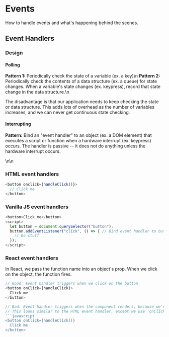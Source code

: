 # Events
How to handle events and what's happening behind the scenes. 

## Event Handlers
### Design
#### Polling
<b>Pattern 1:</b> Periodically check the state of a variable (ex. a key)\n
<b>Pattern 2:</b> Periodically check the contents of a data structure (ex. a queue) for state changes. When a variable's state changes (ex. keypress), record that state change in the data structure.\n

The disadvantage is that our application needs to keep checking the state or data structure. This adds lots of overhead as the number of variables increases, and we can never get continuous state checking.

#### Interrupting
<b>Pattern:</b> Bind an "event handler" to an object (ex. a DOM element) that executes a script or function when a hardware interrupt (ex. keypress) occurs. The handler is passive -- it does not do anything unless the hardware interrupt occurs. 

\n\n
### HTML event handlers
```javascript
<button onclick={handleClick()}>
  // Click me
</button> 
```

### Vanilla JS event handlers
```javascript
<button>Click me</button>
<script>
  let button = document.querySelector("button"); 
  button.addEventListener("click", () => { // Bind event handler to button
    // Do stuff
  });
</script>
```

### React event handlers
In React, we pass the function name into an object's prop. When we click on the object, the function fires. 
```javascript
// Good: Event handler triggers when we click on the button
<button onClick={handleClick}>
  Click me
</button>

// Bad: Event handler triggers when the component renders, because we're calling the function in the prop. 
// This looks similar to the HTML event handler, except we use 'onClick' instead of 'onclick'. 
```javascript
<button onClick={handleClick()}
  Click me
</button>
```

